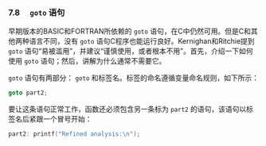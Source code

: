 ### 7.8　 `goto` 语句

早期版本的BASIC和FORTRAN所依赖的 `goto` 语句，在C中仍然可用。但是C和其他两种语言不同，没有 `goto` 语句C程序也能运行良好。Kernighan和Ritchie提到 `goto` 语句“易被滥用”，并建议“谨慎使用，或者根本不用”。首先，介绍一下如何使用 `goto` 语句；然后，讲解为什么通常不需要它。

`goto` 语句有两部分： `goto` 和标签名。标签的命名遵循变量命名规则，如下所示：

```c
goto part2;
```

要让这条语句正常工作，函数还必须包含另一条标为 `part2` 的语句，该语句以标签名后紧跟一个冒号开始：

```c
part2: printf("Refined analysis:\n");
```


